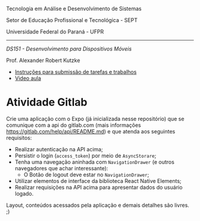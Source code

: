 Tecnologia em Análise e Desenvolvimento de Sistemas

Setor de Educação Profissional e Tecnológica - SEPT

Universidade Federal do Paraná - UFPR

---

*DS151 - Desenvolvimento para Dispositivos Móveis*

Prof. Alexander Robert Kutzke

* [Instruções para submissão de tarefas e trabalhos](https://gitlab.tadsufpr.net.br/ds122-alexkutzke/material/blob/master/instrucoes_submissao_tarefas_e_trabalhos.md)
* [Video aula](https://www.youtube.com/watch?v=d6ZTnQNhoCo)

# Atividade Gitlab

Crie uma aplicação com o Expo (já inicializada nesse repositório) que se comunique com a api do gitlab.com (mais informações https://gitlab.com/help/api/README.md) e que atenda aos seguintes requisitos:

- Realizar autenticação na API acima;
- Persistir o login (`access_token`) por meio de `AsyncStorare`;
- Tenha uma navegação aninhada com `NavigationDrawer` (e outros navegadores que achar interessante):
  - O Botão de logout deve estar no `NavigationDrawer`;
- Utilizar elementos de interface da biblioteca React Native Elements;
- Realizar requisições na API acima para apresentar dados do usuário logado.

Layout, conteúdos acessados pela aplicação e demais detalhes são livres. ;)
